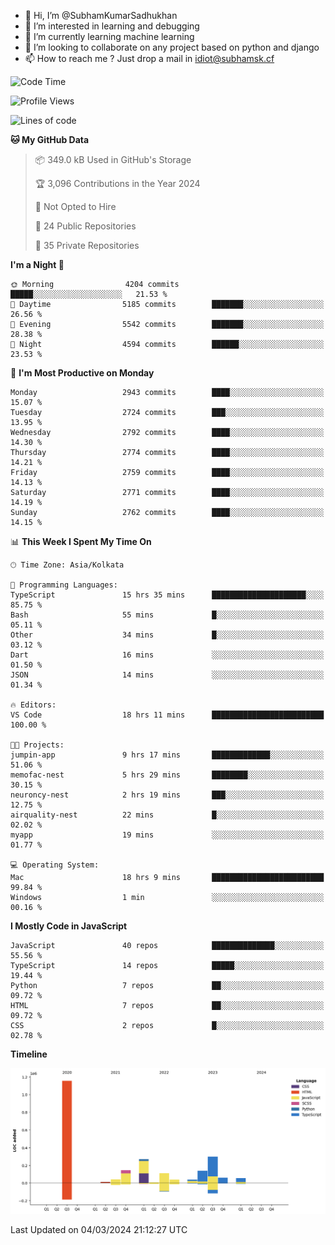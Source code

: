 - 👋 Hi, I’m @SubhamKumarSadhukhan
- 👀 I’m interested in learning and debugging
- 🌱 I’m currently learning machine learning
- 💞️ I’m looking to collaborate on any project based on python and django
- 📫 How to reach me ?
      Just drop a mail in idiot@subhamsk.cf

<!---
SubhamKumarSadhukhan/SubhamKumarSadhukhan is a ✨ special ✨ repository because its `README.md` (this file) appears on your GitHub profile.
You can click the Preview link to take a look at your changes.
--->


<!--START_SECTION:waka-->
![Code Time](http://img.shields.io/badge/Code%20Time-1%2C979%20hrs%2058%20mins-blue)

![Profile Views](http://img.shields.io/badge/Profile%20Views-29-blue)

![Lines of code](https://img.shields.io/badge/From%20Hello%20World%20I%27ve%20Written-2.4%20million%20lines%20of%20code-blue)

**🐱 My GitHub Data** 

> 📦 349.0 kB Used in GitHub's Storage 
 > 
> 🏆 3,096 Contributions in the Year 2024
 > 
> 🚫 Not Opted to Hire
 > 
> 📜 24 Public Repositories 
 > 
> 🔑 35 Private Repositories 
 > 
**I'm a Night 🦉** 

```text
🌞 Morning                4204 commits        █████░░░░░░░░░░░░░░░░░░░░   21.53 % 
🌆 Daytime                5185 commits        ███████░░░░░░░░░░░░░░░░░░   26.56 % 
🌃 Evening                5542 commits        ███████░░░░░░░░░░░░░░░░░░   28.38 % 
🌙 Night                  4594 commits        ██████░░░░░░░░░░░░░░░░░░░   23.53 % 
```
📅 **I'm Most Productive on Monday** 

```text
Monday                   2943 commits        ████░░░░░░░░░░░░░░░░░░░░░   15.07 % 
Tuesday                  2724 commits        ███░░░░░░░░░░░░░░░░░░░░░░   13.95 % 
Wednesday                2792 commits        ████░░░░░░░░░░░░░░░░░░░░░   14.30 % 
Thursday                 2774 commits        ████░░░░░░░░░░░░░░░░░░░░░   14.21 % 
Friday                   2759 commits        ████░░░░░░░░░░░░░░░░░░░░░   14.13 % 
Saturday                 2771 commits        ████░░░░░░░░░░░░░░░░░░░░░   14.19 % 
Sunday                   2762 commits        ████░░░░░░░░░░░░░░░░░░░░░   14.15 % 
```


📊 **This Week I Spent My Time On** 

```text
🕑︎ Time Zone: Asia/Kolkata

💬 Programming Languages: 
TypeScript               15 hrs 35 mins      █████████████████████░░░░   85.75 % 
Bash                     55 mins             █░░░░░░░░░░░░░░░░░░░░░░░░   05.11 % 
Other                    34 mins             █░░░░░░░░░░░░░░░░░░░░░░░░   03.12 % 
Dart                     16 mins             ░░░░░░░░░░░░░░░░░░░░░░░░░   01.50 % 
JSON                     14 mins             ░░░░░░░░░░░░░░░░░░░░░░░░░   01.34 % 

🔥 Editors: 
VS Code                  18 hrs 11 mins      █████████████████████████   100.00 % 

🐱‍💻 Projects: 
jumpin-app               9 hrs 17 mins       █████████████░░░░░░░░░░░░   51.06 % 
memofac-nest             5 hrs 29 mins       ████████░░░░░░░░░░░░░░░░░   30.15 % 
neuroncy-nest            2 hrs 19 mins       ███░░░░░░░░░░░░░░░░░░░░░░   12.75 % 
airquality-nest          22 mins             █░░░░░░░░░░░░░░░░░░░░░░░░   02.02 % 
myapp                    19 mins             ░░░░░░░░░░░░░░░░░░░░░░░░░   01.77 % 

💻 Operating System: 
Mac                      18 hrs 9 mins       █████████████████████████   99.84 % 
Windows                  1 min               ░░░░░░░░░░░░░░░░░░░░░░░░░   00.16 % 
```

**I Mostly Code in JavaScript** 

```text
JavaScript               40 repos            ██████████████░░░░░░░░░░░   55.56 % 
TypeScript               14 repos            █████░░░░░░░░░░░░░░░░░░░░   19.44 % 
Python                   7 repos             ██░░░░░░░░░░░░░░░░░░░░░░░   09.72 % 
HTML                     7 repos             ██░░░░░░░░░░░░░░░░░░░░░░░   09.72 % 
CSS                      2 repos             █░░░░░░░░░░░░░░░░░░░░░░░░   02.78 % 
```



**Timeline**

![Lines of Code chart](https://raw.githubusercontent.com/SubhamKumarSadhukhan/SubhamKumarSadhukhan/main/assets/bar_graph.png)


 Last Updated on 04/03/2024 21:12:27 UTC
<!--END_SECTION:waka-->
